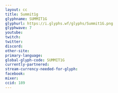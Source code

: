 ```yaml
---
layout: cc
title: Summit1g
glyphname: SUMMIT1G
glyphurl: https://i.glyphs.wf/glyphs/Summit1G.png
glyphwave: 7
youtube: 
twitch: 
twitter: 
discord: 
other-site: 
primary-language: 
global-glyph-code: SUMMIT1G
currently-partnered: 
stream-currency-needed-for-glyph: 
facebook: 
mixer: 
ccid: 189
---
```


